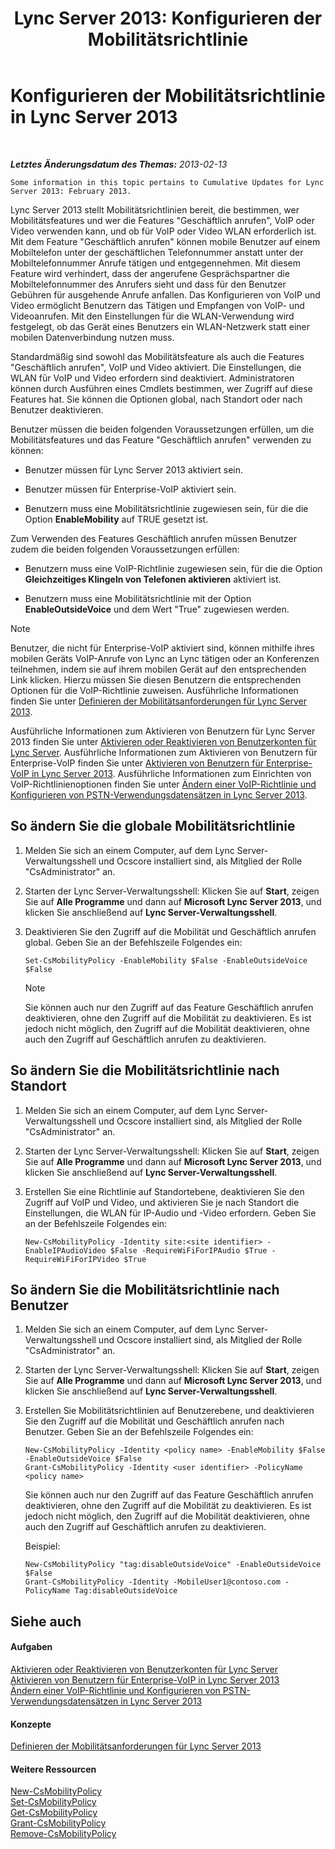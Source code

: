 ﻿---
title: 'Lync Server 2013: Konfigurieren der Mobilitätsrichtlinie'
TOCTitle: Konfigurieren der Mobilitätsrichtlinie
ms:assetid: 595536e0-9bb3-49a3-8d13-1a77351ebc62
ms:mtpsurl: https://technet.microsoft.com/de-de/library/Hh690018(v=OCS.15)
ms:contentKeyID: 49294090
ms.date: 05/19/2016
mtps_version: v=OCS.15
ms.translationtype: HT
---

# Konfigurieren der Mobilitätsrichtlinie in Lync Server 2013

 

_**Letztes Änderungsdatum des Themas:** 2013-02-13_

    Some information in this topic pertains to Cumulative Updates for Lync Server 2013: February 2013.

Lync Server 2013 stellt Mobilitätsrichtlinien bereit, die bestimmen, wer Mobilitätsfeatures und wer die Features "Geschäftlich anrufen", VoIP oder Video verwenden kann, und ob für VoIP oder Video WLAN erforderlich ist. Mit dem Feature "Geschäftlich anrufen" können mobile Benutzer auf einem Mobiltelefon unter der geschäftlichen Telefonnummer anstatt unter der Mobiltelefonnummer Anrufe tätigen und entgegennehmen. Mit diesem Feature wird verhindert, dass der angerufene Gesprächspartner die Mobiltelefonnummer des Anrufers sieht und dass für den Benutzer Gebühren für ausgehende Anrufe anfallen. Das Konfigurieren von VoIP und Video ermöglicht Benutzern das Tätigen und Empfangen von VoIP- und Videoanrufen. Mit den Einstellungen für die WLAN-Verwendung wird festgelegt, ob das Gerät eines Benutzers ein WLAN-Netzwerk statt einer mobilen Datenverbindung nutzen muss.

Standardmäßig sind sowohl das Mobilitätsfeature als auch die Features "Geschäftlich anrufen", VoIP und Video aktiviert. Die Einstellungen, die WLAN für VoIP und Video erfordern sind deaktiviert. Administratoren können durch Ausführen eines Cmdlets bestimmen, wer Zugriff auf diese Features hat. Sie können die Optionen global, nach Standort oder nach Benutzer deaktivieren.

Benutzer müssen die beiden folgenden Voraussetzungen erfüllen, um die Mobilitätsfeatures und das Feature "Geschäftlich anrufen" verwenden zu können:

  - Benutzer müssen für Lync Server 2013 aktiviert sein.

  - Benutzer müssen für Enterprise-VoIP aktiviert sein.

  - Benutzern muss eine Mobilitätsrichtlinie zugewiesen sein, für die die Option **EnableMobility** auf TRUE gesetzt ist.

Zum Verwenden des Features Geschäftlich anrufen müssen Benutzer zudem die beiden folgenden Voraussetzungen erfüllen:

  - Benutzern muss eine VoIP-Richtlinie zugewiesen sein, für die die Option **Gleichzeitiges Klingeln von Telefonen aktivieren** aktiviert ist.

  - Benutzern muss eine Mobilitätsrichtlinie mit der Option **EnableOutsideVoice** und dem Wert "True" zugewiesen werden.


> [!NOTE]
> Benutzer, die nicht für Enterprise-VoIP aktiviert sind, können mithilfe ihres mobilen Geräts VoIP-Anrufe von Lync an Lync tätigen oder an Konferenzen teilnehmen, indem sie auf ihrem mobilen Gerät auf den entsprechenden Link klicken. Hierzu müssen Sie diesen Benutzern die entsprechenden Optionen für die VoIP-Richtlinie zuweisen. Ausführliche Informationen finden Sie unter <A href="lync-server-2013-defining-your-mobility-requirements.md">Definieren der Mobilitätsanforderungen für Lync Server 2013</A>.



Ausführliche Informationen zum Aktivieren von Benutzern für Lync Server 2013 finden Sie unter [Aktivieren oder Reaktivieren von Benutzerkonten für Lync Server](lync-server-2013-disable-or-re-enable-user-account-for-lync-server.md). Ausführliche Informationen zum Aktivieren von Benutzern für Enterprise-VoIP finden Sie unter [Aktivieren von Benutzern für Enterprise-VoIP in Lync Server 2013](lync-server-2013-enable-users-for-enterprise-voice.md). Ausführliche Informationen zum Einrichten von VoIP-Richtlinienoptionen finden Sie unter [Ändern einer VoIP-Richtlinie und Konfigurieren von PSTN-Verwendungsdatensätzen in Lync Server 2013](lync-server-2013-modify-a-voice-policy-and-configure-pstn-usage-records.md).

## So ändern Sie die globale Mobilitätsrichtlinie

1.  Melden Sie sich an einem Computer, auf dem Lync Server-Verwaltungsshell und Ocscore installiert sind, als Mitglied der Rolle "CsAdministrator" an.

2.  Starten der Lync Server-Verwaltungsshell: Klicken Sie auf **Start**, zeigen Sie auf **Alle Programme** und dann auf **Microsoft Lync Server 2013**, und klicken Sie anschließend auf **Lync Server-Verwaltungsshell**.

3.  Deaktivieren Sie den Zugriff auf die Mobilität und Geschäftlich anrufen global. Geben Sie an der Befehlszeile Folgendes ein:
    
        Set-CsMobilityPolicy -EnableMobility $False -EnableOutsideVoice $False
    

    > [!NOTE]
    > Sie können auch nur den Zugriff auf das Feature Geschäftlich anrufen deaktivieren, ohne den Zugriff auf die Mobilität zu deaktivieren. Es ist jedoch nicht möglich, den Zugriff auf die Mobilität deaktivieren, ohne auch den Zugriff auf Geschäftlich anrufen zu deaktivieren.



## So ändern Sie die Mobilitätsrichtlinie nach Standort

1.  Melden Sie sich an einem Computer, auf dem Lync Server-Verwaltungsshell und Ocscore installiert sind, als Mitglied der Rolle "CsAdministrator" an.

2.  Starten der Lync Server-Verwaltungsshell: Klicken Sie auf **Start**, zeigen Sie auf **Alle Programme** und dann auf **Microsoft Lync Server 2013**, und klicken Sie anschließend auf **Lync Server-Verwaltungsshell**.

3.  Erstellen Sie eine Richtlinie auf Standortebene, deaktivieren Sie den Zugriff auf VoIP und Video, und aktivieren Sie je nach Standort die Einstellungen, die WLAN für IP-Audio und -Video erfordern. Geben Sie an der Befehlszeile Folgendes ein:
    
        New-CsMobilityPolicy -Identity site:<site identifier> -EnableIPAudioVideo $False -RequireWiFiForIPAudio $True -RequireWiFiForIPVideo $True

## So ändern Sie die Mobilitätsrichtlinie nach Benutzer

1.  Melden Sie sich an einem Computer, auf dem Lync Server-Verwaltungsshell und Ocscore installiert sind, als Mitglied der Rolle "CsAdministrator" an.

2.  Starten der Lync Server-Verwaltungsshell: Klicken Sie auf **Start**, zeigen Sie auf **Alle Programme** und dann auf **Microsoft Lync Server 2013**, und klicken Sie anschließend auf **Lync Server-Verwaltungsshell**.

3.  Erstellen Sie Mobilitätsrichtlinien auf Benutzerebene, und deaktivieren Sie den Zugriff auf die Mobilität und Geschäftlich anrufen nach Benutzer. Geben Sie an der Befehlszeile Folgendes ein:
    
        New-CsMobilityPolicy -Identity <policy name> -EnableMobility $False -EnableOutsideVoice $False
        Grant-CsMobilityPolicy -Identity <user identifier> -PolicyName <policy name>
    
    Sie können auch nur den Zugriff auf das Feature Geschäftlich anrufen deaktivieren, ohne den Zugriff auf die Mobilität zu deaktivieren. Es ist jedoch nicht möglich, den Zugriff auf die Mobilität deaktivieren, ohne auch den Zugriff auf Geschäftlich anrufen zu deaktivieren.
    
    Beispiel:
    
        New-CsMobilityPolicy "tag:disableOutsideVoice" -EnableOutsideVoice $False
        Grant-CsMobilityPolicy -Identity -MobileUser1@contoso.com -PolicyName Tag:disableOutsideVoice

## Siehe auch

#### Aufgaben

[Aktivieren oder Reaktivieren von Benutzerkonten für Lync Server](lync-server-2013-disable-or-re-enable-user-account-for-lync-server.md)  
[Aktivieren von Benutzern für Enterprise-VoIP in Lync Server 2013](lync-server-2013-enable-users-for-enterprise-voice.md)  
[Ändern einer VoIP-Richtlinie und Konfigurieren von PSTN-Verwendungsdatensätzen in Lync Server 2013](lync-server-2013-modify-a-voice-policy-and-configure-pstn-usage-records.md)  

#### Konzepte

[Definieren der Mobilitätsanforderungen für Lync Server 2013](lync-server-2013-defining-your-mobility-requirements.md)  

#### Weitere Ressourcen

[New-CsMobilityPolicy](https://docs.microsoft.com/en-us/powershell/module/skype/New-CsMobilityPolicy)  
[Set-CsMobilityPolicy](https://docs.microsoft.com/en-us/powershell/module/skype/Set-CsMobilityPolicy)  
[Get-CsMobilityPolicy](https://docs.microsoft.com/en-us/powershell/module/skype/Get-CsMobilityPolicy)  
[Grant-CsMobilityPolicy](https://docs.microsoft.com/en-us/powershell/module/skype/Grant-CsMobilityPolicy)  
[Remove-CsMobilityPolicy](https://docs.microsoft.com/en-us/powershell/module/skype/Remove-CsMobilityPolicy)

